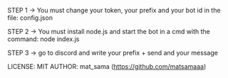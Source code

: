 STEP 1
-> You must change your token, your prefix and your bot id in the file: config.json

STEP 2
-> You must install node.js and start the bot in a cmd with the command: node index.js

STEP 3
-> go to discord and write your prefix + send and your message






LICENSE: MIT
AUTHOR: mat_sama (https://github.com/matsamaaa)